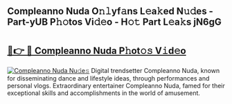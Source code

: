 ## Compleanno Nuda O𝚗𝚕yf𝚊ns L𝚎a𝚔ed N𝚞𝚍es - Part-yUB P𝚑𝚘tos Vi𝚍𝚎o - H𝚘𝚝 Part L𝚎a𝚔s jN6gG

# <h2><a href="http://kf1b6s6.oniu.top/?m=Compleanno+Nuda">🔗👉 🔴 Compleanno Nuda P𝚑ot𝚘𝚜 V𝚒d𝚎o</a></h2>

[![Compleanno Nuda Nu𝚍e𝚜](https://i.imgur.com/0qMVB7G.gif)](http://kf1b6s6.oniu.top/?m=Compleanno+Nuda)
Digital trendsetter Compleanno Nuda, known for disseminating dance and lifestyle ideas, through performances and personal vlogs. Extraordinary entertainer Compleanno Nuda, famed for their exceptional skills and accomplishments in the world of amusement.  
